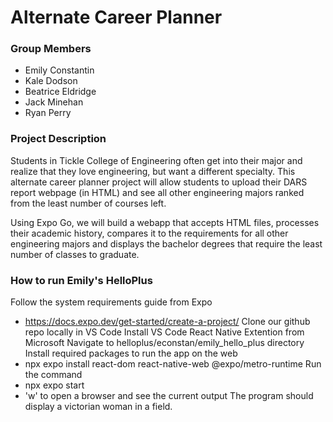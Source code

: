 # Alternate Career Planner

### Group Members
* Emily Constantin
* Kale Dodson
* Beatrice Eldridge 
* Jack Minehan
* Ryan Perry

### Project Description

Students in Tickle College of Engineering often get into their major and
realize that they love engineering, but want a different specialty. This
alternate career planner project will allow students to upload their 
DARS report webpage (in HTML) and see all other engineering majors ranked
from the least number of courses left.

Using Expo Go, we will build a webapp that accepts HTML files, processes
their academic history, compares it to the requirements for all other 
engineering majors and displays the bachelor degrees that require the least
number of classes to graduate.

### How to run Emily's HelloPlus

Follow the system requirements guide from Expo
* https://docs.expo.dev/get-started/create-a-project/
Clone our github repo locally in VS Code
Install VS Code React Native Extention from Microsoft
Navigate to helloplus/econstan/emily_hello_plus directory
Install required packages to run the app on the web
* npx expo install react-dom react-native-web @expo/metro-runtime
Run the command 
* npx expo start
* 'w' to open a browser and see the current output
The program should display a victorian woman in a field.


